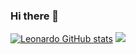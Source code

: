 ### Hi there 👋

<!--
**Leonardodeaguiar/Leonardodeaguiar** is a ✨ _special_ ✨ repository because its `README.md` (this file) appears on your GitHub profile.

Here are some ideas to get you started:

- 🔭 I’m currently working on ...
- 🌱 I’m currently learning ...
- 👯 I’m looking to collaborate on ...
- 🤔 I’m looking for help with ...
- 💬 Ask me about ...
- 📫 How to reach me: ...
- 😄 Pronouns: ...
- ⚡ Fun fact: ...
-->
[![Leonardo GitHub stats](https://github.com/anuraghazra/github-readme-stats/api?username=Leonardodeaguiar)](https://github.com/Leonardodeaguiar/github-readme-stats)
<img src="https://github-readme-stats-two-peach.vercel.app/api?username=Leonardodeaguiar" />
